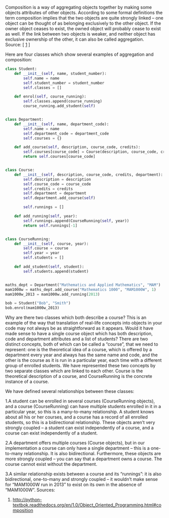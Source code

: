 Composition is a way of aggregating objects together by making some objects attributes of other objects.
According to some formal definitions the term composition implies that the two objects are quite strongly linked – one object can be thought of as belonging exclusively to the other object. If the owner object ceases to exist, the owned object will probably cease to exist as well. If the link between two objects is weaker, and neither object has exclusive ownership of the other, it can also be called aggregation.  
Source: [ [1] ]

Here are four classes which show several examples of aggregation and composition:

```python
class Student:
    def __init__(self, name, student_number):
        self.name = name
        self.student_number = student_number
        self.classes = []

    def enrol(self, course_running):
        self.classes.append(course_running)
        course_running.add_student(self)


class Department:
    def __init__(self, name, department_code):
        self.name = name
        self.department_code = department_code
        self.courses = {}

    def add_course(self, description, course_code, credits):
        self.courses[course_code] = Course(description, course_code, credits, self)
        return self.courses[course_code]


class Course:
    def __init__(self, description, course_code, credits, department):
        self.description = description
        self.course_code = course_code
        self.credits = credits
        self.department = department
        self.department.add_course(self)

        self.runnings = []

    def add_running(self, year):
        self.runnings.append(CourseRunning(self, year))
        return self.runnings[-1]


class CourseRunning:
    def __init__(self, course, year):
        self.course = course
        self.year = year
        self.students = []

    def add_student(self, student):
        self.students.append(student)


maths_dept = Department("Mathematics and Applied Mathematics", "MAM")
mam1000w = maths_dept.add_course("Mathematics 1000", "MAM1000W", 1)
mam1000w_2013 = mam1000w.add_running(2013)

bob = Student("Bob", "Smith")
bob.enrol(mam1000w_2013)
```
Why are there two classes which both describe a course? This is an example of the way that translation of real-life concepts into objects in your code may not always be as straightforward as it appears. Would it have made sense to have a single course object which has both description, code and department attributes and a list of students?
There are two distinct concepts, both of which can be called a “course”, that we need to represent: one is the theoretical idea of a course, which is offered by a department every year and always has the same name and code, and the other is the course as it is run in a particular year, each time with a different group of enrolled students. We have represented these two concepts by two separate classes which are linked to each other. Course is the theoretical description of a course, and CourseRunning is the concrete instance of a course.

We have defined several relationships between these classes:

1.A student can be enrolled in several courses (CourseRunning objects), and a course (CourseRunning) can have multiple students enrolled in it in a particular year, so this is a many-to-many relationship. A student knows about all his or her courses, and a course has a record of all enrolled students, so this is a bidirectional relationship. These objects aren’t very strongly coupled – a student can exist independently of a course, and a course can exist independently of a student.

2.A department offers multiple courses (Course objects), but in our implementation a course can only have a single department – this is a one-to-many relationship. It is also bidirectional. Furthermore, these objects are more strongly coupled – you can say that a department owns a course. The course cannot exist without the department.

3.A similar relationship exists between a course and its “runnings”: it is also bidirectional, one-to-many and strongly coupled – it wouldn’t make sense for “MAM1000W run in 2013” to exist on its own in the absence of “MAM1000W”.
Sources:

1. http://python-textbok.readthedocs.org/en/1.0/Object_Oriented_Programming.html#composition

[1]:http://python-textbok.readthedocs.org/en/1.0/Object_Oriented_Programming.html#composition